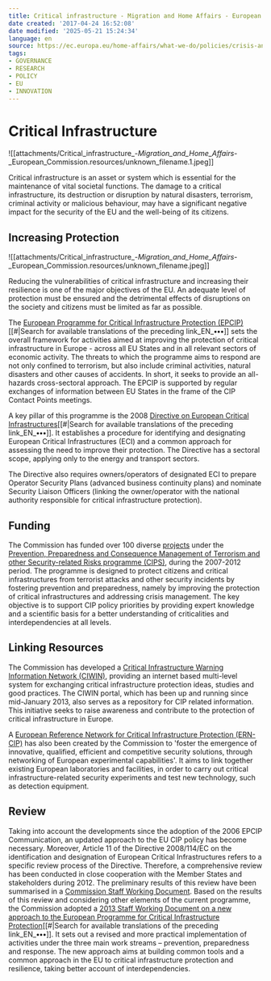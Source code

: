 ```yaml
---
title: Critical infrastructure - Migration and Home Affairs - European Commission
date created: '2017-04-24 16:52:08'
date modified: '2025-05-21 15:24:34'
language: en
source: https://ec.europa.eu/home-affairs/what-we-do/policies/crisis-and-terrorism/critical-infrastructure_en
tags:
- GOVERNANCE
- RESEARCH
- POLICY
- EU
- INNOVATION
---
```



# Critical Infrastructure

![[attachments/Critical_infrastructure_-_Migration_and_Home_Affairs_-_European_Commission.resources/unknown_filename.1.jpeg]]

Critical infrastructure is an asset or system which is essential for the maintenance of vital societal functions. The damage to a critical infrastructure, its destruction or disruption by natural disasters, terrorism, criminal activity or malicious behaviour, may have a significant negative impact for the security of the EU and the well-being of its citizens.

## Increasing Protection

![[attachments/Critical_infrastructure_-_Migration_and_Home_Affairs_-_European_Commission.resources/unknown_filename.jpeg]]

Reducing the vulnerabilities of critical infrastructure and increasing their resilience is one of the major objectives of the EU. An adequate level of protection must be ensured and the detrimental effects of disruptions on the society and citizens must be limited as far as possible.

The [European Programme for Critical Infrastructure Protection (EPCIP)](http://eur-lex.europa.eu/LexUriServ/LexUriServ.do?uri=COM:2006:0786:FIN:EN:PDF)[[#|Search for available translations of the preceding link_EN_**•••**]] sets the overall framework for activities aimed at improving the protection of critical infrastructure in Europe - across all EU States and in all relevant sectors of economic activity. The threats to which the programme aims to respond are not only confined to terrorism, but also include criminal activities, natural disasters and other causes of accidents. In short, it seeks to provide an all-hazards cross-sectoral approach. The EPCIP is supported by regular exchanges of information between EU States in the frame of the CIP Contact Points meetings.

A key pillar of this programme is the 2008 [Directive on European Critical Infrastructures](http://eur-lex.europa.eu/LexUriServ/LexUriServ.do?uri=OJ:L:2008:345:0075:0082:EN:PDF)[[#|Search for available translations of the preceding link_EN_**•••**]]. It establishes a procedure for identifying and designating European Critical Infrastructures (ECI) and a common approach for assessing the need to improve their protection. The Directive has a sectoral scope, applying only to the energy and transport sectors.

The Directive also requires owners/operators of designated ECI to prepare Operator Security Plans (advanced business continuity plans) and nominate Security Liaison Officers (linking the owner/operator with the national authority responsible for critical infrastructure protection).

## Funding

The Commission has funded over 100 diverse [projects](https://ec.europa.eu/home-affairs/financing/fundings/projects) under the [Prevention, Preparedness and Consequence Management of Terrorism and other Security-related Risks programme (CIPS)](https://ec.europa.eu/home-affairs/financing/fundings/security-and-safeguarding-liberties/projects-database), during the 2007-2012 period. The programme is designed to protect citizens and critical infrastructures from terrorist attacks and other security incidents by fostering prevention and preparedness, namely by improving the protection of critical infrastructures and addressing crisis management. The key objective is to support CIP policy priorities by providing expert knowledge and a scientific basis for a better understanding of criticalities and interdependencies at all levels.

## Linking Resources

The Commission has developed a [Critical Infrastructure Warning Information Network (CIWIN)](https://ec.europa.eu/home-affairs/what-we-do/networks/critical_infrastructure_warning_information_network), providing an internet based multi-level system for exchanging critical infrastructure protection ideas, studies and good practices. The CIWIN portal, which has been up and running since mid-January 2013, also serves as a repository for CIP related information. This initiative seeks to raise awareness and contribute to the protection of critical infrastructure in Europe.

A [European Reference Network for Critical Infrastructure Protection (ERN-CIP)](https://erncip-project.jrc.ec.europa.eu/) has also been created by the Commission to 'foster the emergence of innovative, qualified, efficient and competitive security solutions, through networking of European experimental capabilities'. It aims to link together existing European laboratories and facilities, in order to carry out critical infrastructure-related security experiments and test new technology, such as detection equipment.

## Review

Taking into account the developments since the adoption of the 2006 EPCIP Communication, an updated approach to the EU CIP policy has become necessary. Moreover, Article 11 of the Directive 2008/114/EC on the identification and designation of European Critical Infrastructures refers to a specific review process of the Directive. Therefore, a comprehensive review has been conducted in close cooperation with the Member States and stakeholders during 2012. The preliminary results of this review have been summarised in a [Commission Staff Working Document](https://ec.europa.eu/home-affairs/sites/homeaffairs/files/pdf/policies/crisis_and_terrorism/epcip_swd_2012_190_final.pdf). Based on the results of this review and considering other elements of the current programme, the Commission adopted a [2013 Staff Working Document on a new approach to the European Programme for Critical Infrastructure Protection](https://ec.europa.eu/home-affairs/sites/homeaffairs/files/what-we-do/policies/crisis-and-terrorism/critical-infrastructure/docs/swd_2013_318_on_epcip_en.pdf)[[#|Search for available translations of the preceding link_EN_**•••**]]. It sets out a revised and more practical implementation of activities under the three main work streams – prevention, preparedness and response. The new approach aims at building common tools and a common approach in the EU to critical infrastructure protection and resilience, taking better account of interdependencies.

